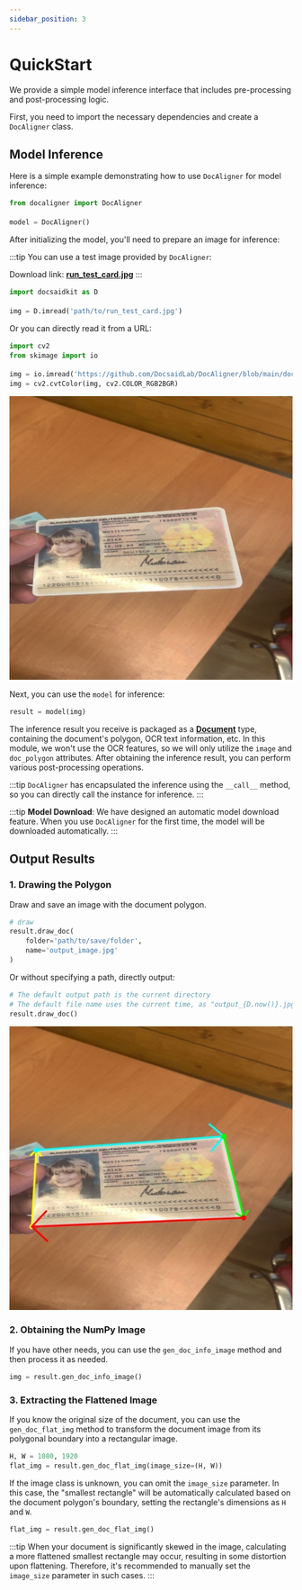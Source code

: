 ```yaml
---
sidebar_position: 3
---
```


# QuickStart

We provide a simple model inference interface that includes pre-processing and post-processing logic.

First, you need to import the necessary dependencies and create a `DocAligner` class.

## Model Inference

Here is a simple example demonstrating how to use `DocAligner` for model inference:

```python
from docaligner import DocAligner

model = DocAligner()
```

After initializing the model, you'll need to prepare an image for inference:

:::tip
You can use a test image provided by `DocAligner`:

Download link: [**run_test_card.jpg**](https://github.com/DocsaidLab/DocAligner/blob/main/docs/run_test_card.jpg)
:::

```python
import docsaidkit as D

img = D.imread('path/to/run_test_card.jpg')
```

Or you can directly read it from a URL:

```python
import cv2
from skimage import io

img = io.imread('https://github.com/DocsaidLab/DocAligner/blob/main/docs/run_test_card.jpg?raw=true')
img = cv2.cvtColor(img, cv2.COLOR_RGB2BGR)
```

![test_card](./resources/run_test_card.jpg)

Next, you can use the `model` for inference:

```python
result = model(img)
```

The inference result you receive is packaged as a [**Document**](../docsaidkit/funcs/objects/document) type, containing the document's polygon, OCR text information, etc. In this module, we won't use the OCR features, so we will only utilize the `image` and `doc_polygon` attributes. After obtaining the inference result, you can perform various post-processing operations.

:::tip
`DocAligner` has encapsulated the inference using the `__call__` method, so you can directly call the instance for inference.
:::

:::tip
**Model Download**: We have designed an automatic model download feature. When you use `DocAligner` for the first time, the model will be downloaded automatically.
:::

## Output Results

### 1. Drawing the Polygon

Draw and save an image with the document polygon.

```python
# draw
result.draw_doc(
    folder='path/to/save/folder',
    name='output_image.jpg'
)
```

Or without specifying a path, directly output:

```python
# The default output path is the current directory
# The default file name uses the current time, as "output_{D.now()}.jpg".
result.draw_doc()
```

![output_image](./resources/flat_result.jpg)

### 2. Obtaining the NumPy Image

If you have other needs, you can use the `gen_doc_info_image` method and then process it as needed.

```python
img = result.gen_doc_info_image()
```

### 3. Extracting the Flattened Image

If you know the original size of the document, you can use the `gen_doc_flat_img` method to transform the document image from its polygonal boundary into a rectangular image.

```python
H, W = 1080, 1920
flat_img = result.gen_doc_flat_img(image_size=(H, W))
```

If the image class is unknown, you can omit the `image_size` parameter. In this case, the "smallest rectangle" will be automatically calculated based on the document polygon's boundary, setting the rectangle's dimensions as `H` and `W`.

```python
flat_img = result.gen_doc_flat_img()
```

:::tip
When your document is significantly skewed in the image, calculating a more flattened smallest rectangle may occur, resulting in some distortion upon flattening. Therefore, it's recommended to manually set the `image_size` parameter in such cases.
:::
